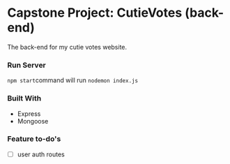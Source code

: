 # Capstone Project: CutieVotes (back-end)
 The back-end for my cutie votes website.

### Run Server
`npm start`command
will run `nodemon index.js`

### Built With
* Express
* Mongoose

### Feature to-do's
- [ ] user auth routes
